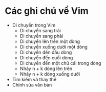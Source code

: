 # Các ghi chú về Vim

- Di chuyển trong Vim
  - Di chuyển sang trái
  - Di chuyển sang phải
  - Di chuyển lên trên một dòng
  - Di chuyển xuống dưới một dòng
  - Di chuyển đến đầu dòng
  - Di chuyển đến cuối dòng
  - Di chuyển đến một chữ cái trong dòng
  - Nhảy n + k dòng lên trên
  - Nhảy n + k dòng xuống dưới 
- Tìm kiếm và thay thế
- Chỉnh sửa văn bản
